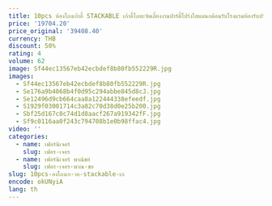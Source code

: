 ```yaml
---
title: 10pcs ห้องโถงเก้าอี้ STACKABLE เก้าอี้โลหะจัดเลี้ยงงานปาร์ตี้โปร่งใสแผนกต้อนรับโรงแรมห้องรับประทานอาหาร Krzeslo Salons CLEAR
price: '19704.20'
price_original: '39408.40'
currency: THB
discount: 50%
rating: 4
volume: 62
image: Sf44ec13567eb42ecbdef8b80fb552229R.jpg
images:
  - Sf44ec13567eb42ecbdef8b80fb552229R.jpg
  - Se176a9b4068b4f0d95c294abbe845d8cJ.jpg
  - Se12496d9cb664caa8a122444338efeedf.jpg
  - S1929f03001714c3a82c70d38d0e25b200.jpg
  - Sbf25d167c0c74d1d8aacf267a919342fF.jpg
  - Sf9c0116aa0f243c794708b1e0b98ffac4.jpg
video: ''
categories:
  - name: เฟอร์นิเจอร์
    slug: เฟอร-เจอร
  - name: เฟอร์นิเจอร์ พาณิชย์
    slug: เฟอร-เจอร-พาณ-ชย
slug: 10pcs-องโถงเก-าอ-stackable-เก
encode: okUNyiA
lang: th
---
```

  